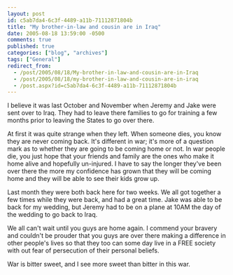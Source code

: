 ```yaml
---
layout: post
id: c5ab7da4-6c3f-4489-a11b-71112871804b
title: "My brother-in-law and cousin are in Iraq"
date: 2005-08-18 13:59:00 -0500
comments: true
published: true
categories: ["blog", "archives"]
tags: ["General"]
redirect_from: 
  - /post/2005/08/18/My-brother-in-law-and-cousin-are-in-Iraq
  - /post/2005/08/18/my-brother-in-law-and-cousin-are-in-iraq
  - /post.aspx?id=c5ab7da4-6c3f-4489-a11b-71112871804b
---
```

<!-- more -->
<P>I believe it was last October and November when Jeremy and Jake were sent over to Iraq. They had to leave there families to go for training a few months prior to leaving the States to go over there.</P>
<P>At first it was quite strange when they left. When someone dies, you know they are never coming back. It's different in war; it's more of a question mark as to whether they are going to be coming home or not. In war people die, you just hope that your friends and family are the ones who make it home alive and hopefully un-injured. I have to say the longer they've been over there the more my confidence has grown that they will be coming home and they will be able to see their kids grow up.</P>
<P>Last month they were both back here for two weeks.&nbsp;We all got together&nbsp;a few times while they were&nbsp;back, and&nbsp;had a great time. Jake was able to be back for my wedding, but Jeremy had to be on a plane at 10AM the day of the wedding to go back to Iraq.</P>
<P>We all can't wait until you guys are home again. I commend your bravery and couldn't be prouder that you guys are over there making a difference in other people's lives so that they too can some day live in a FREE society with out fear of persecution of their personal beliefs.</P>
<P>War is bitter sweet, and I see more sweet than bitter in this war.</P>
